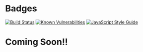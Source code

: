 # Badges
[![Build Status](https://travis-ci.com/gcornetta/cloudhubAPI.svg?branch=master)](https://travis-ci.com/gcornetta/cloudhubAPI)
[![Known Vulnerabilities](https://snyk.io/test/github/gcornetta/cloudhubAPI/badge.svg)](https://snyk.io/test/github/gcornetta/cloudhubAPI)
[![JavaScript Style Guide](https://img.shields.io/badge/code_style-standard-brightgreen.svg)](https://standardjs.com)

# Coming Soon!!
